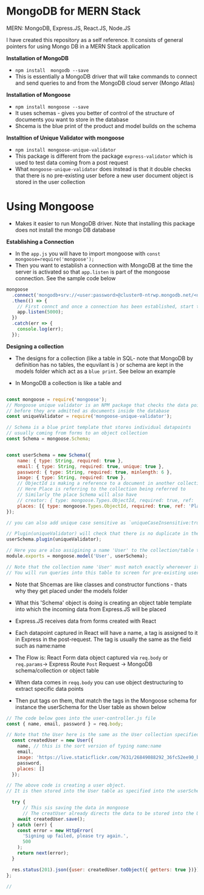 # MongoDB for MERN Stack

MERN: MongoDB, Express.JS, React.JS, Node.JS

I have created this repository as a self reference. It consists of general pointers for using Mongo DB in a MERN Stack application

**Installation of MongoDB**
- `npm install  mongodb --save`
- This is essentially a MongoDB driver that will take commands to connect and send queries to and from the MongoDB cloud server (Mongo Atlas)

**Installation of Mongoose**
- `npm install mongoose --save`
- It uses schemas - gives you better of control of the structure of documents you want to store in the database
- Shcema is the blue print of the product and model builds on the schema

**Installtion of Unique Validator with mongoose**
- `npm install mongoose-unique-validator`
- This package is different from the package `express-validator` which is used to test data coming from a post request
- What `mongoose-unique-validator` does instead is that it double checks that there is no pre-existing user before a new user document object is stored in the user collection

# Using Mongoose

- Makes it easier to run MongoDB driver. Note that installing this package does not install the mongo DB database

**Establishing a Connection**
- In the `app.js` you will have to import mongoose with `const mongoose=require('mongoose');`
- Then you want to establish a connection with MongoDB at the time the server is activated so that `app.listen` is part of the mongoose connection. See the sample code below

```Javascript
mongoose
  .connect('mongodb+srv://<user:password>@cluster0-ntrwp.mongodb.net/<database name in mongo cluster>?retryWrites=true&w=majority')
  .then(() => {
    // First connct and once a connection has been established, start the server at port 5000
    app.listen(5000);
  })
  .catch(err => {
    console.log(err);
  });

  ```

  **Designing a collection**
  - The designs for a collection (like a table in SQL- note that MongoDB by definition has no tables, the equvilant is ) or schema are kept in the models folder which act as a `blue print`. See below an example

  - In MongoDB a collection is like a table and 

```Javascript

const mongoose = require('mongoose');
// Mongoose unique validator is an NPM package that checks the data points 
// before they are admitted as documents inside the database
const uniqueValidator = require('mongoose-unique-validator');

// Schema is a blue print template that stores individual datapoints 
// usually coming from forms to an object collection
const Schema = mongoose.Schema;


const userSchema = new Schema({
    name: { type: String, required: true },
    email: { type: String, required: true, unique: true },
    password: { type: String, required: true, minlength: 6 },
    image: { type: String, required: true },
    // ObjectId is making a reference to a document in another collection, place in this example
    // Here Place is referring to the collection being referred to 
    // Similarly the place Schema will also have 
    // creator: { type: mongoose.Types.ObjectId, required: true, ref: 'User'} to crossreference with user
    places: [{ type: mongoose.Types.ObjectId, required: true, ref: 'Place'}]
});

// you can also add unique case sensitive as `uniqueCaseInsensitive:true` if you do not care about casing

// Plugin(uniqueValidator) will check that there is no duplicate in the collection 
userSchema.plugin(uniqueValidator);

// Here you are also assigining a name 'User' to the collection/table that stores data about all the users
module.exports = mongoose.model('User', userSchema);

// Note that the collection name 'User' must match exactly whereever it is used even 'user' wont work
// You will run queries into this table to screen for pre-existing users or add new users

```
- Note that Shcemas are like classes and constructor functions - thats why they get placed under the models folder

- What this 'Schema' object is doing is creating an object table template into which the incoming data from Express.JS will be placed

- Express.JS receives data from forms created with React

- Each datapoint captured in React will have a name, a tag is assigned to it in Express in the post-request. The tag is usually the same as the field such as name:name 

- The Flow is: React Form data object captured via `req.body` or `req.params`-> Express Route `Post` Request -> MongoDB schema/collection or object table

- When data comes in `reqq.body` you can use object destructuring to extract specific data points

- Then put tags on them, that match the tags in the Mongoose schema for instance the userSchema for the User table as shown below

```Javascript
// The code below goes into the user-controller.js file
const { name, email, password } = req.body;

// Note that the User here is the same as the User collection specified in the schema
  const createdUser = new User({
    name, // this is the sort version of typing name:name
    email,
    image: 'https://live.staticflickr.com/7631/26849088292_36fc52ee90_b.jpg',
    password,
    places: []
  });

// The above code is creating a user object. 
// It is then stored into the User table as specified into the userSchema

  try {
      // This sis saving the data in mongoose
      // The creatUser already directs the data to be stored into the User table
    await createdUser.save();
  } catch (err) {
    const error = new HttpError(
      'Signing up failed, please try again.',
      500
    );
    return next(error);
  }

  res.status(201).json({user: createdUser.toObject({ getters: true })});
};

//